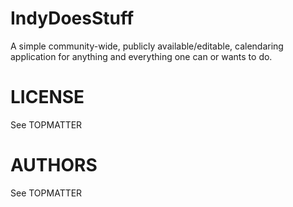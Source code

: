 IndyDoesStuff
=============

A simple community-wide, publicly available/editable, calendaring application
for anything and everything one can or wants to do.

LICENSE
=======
See TOPMATTER

AUTHORS
=======
See TOPMATTER
